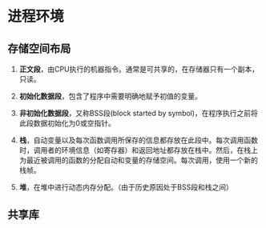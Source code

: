 # 进程环境

## 存储空间布局

1. **正文段**，由CPU执行的机器指令。通常是可共享的，在存储器只有一个副本，只读。
2. **初始化数据段**，包含了程序中需要明确地赋予初值的变量。

3. **非初始化数据段**，又称BSS段\(block started by symbol\)，在程序执行之前将此段数据初始化为0或空指针。

4. **栈**，自动变量以及每次函数调用所保存的信息都存放在此段中。每次调用函数时，调用者的环境信息（如寄存器）和返回地址都存放在栈中。然后，在栈上为最近被调用的函数的分配自动和变量的存储空间。每次调用，使用一个新的栈帧。

5. **堆**，在堆中进行动态内存分配。（由于历史原因处于BSS段和栈之间）



## 共享库





